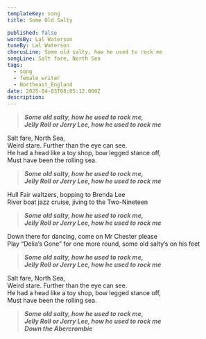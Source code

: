 ```yaml
---
templateKey: song
title: Some Old Salty

published: false
wordsBy: Lal Waterson
tuneBy: Lal Waterson
chorusLine: Some old salty, how he used to rock me
songLine: Salt fare, North Sea
tags:
  - song
  - female_writer
  - Northeast_England
date: 2025-04-03T08:05:12.000Z
description: 
---
```

>***Some old salty, how he used to rock me,\
Jelly Roll or Jerry Lee, how he used to rock me***

Salt fare, North Sea,\
Weird stare. Further than the eye can see.\
He had a head like a toy shop, bow legged stance off,\
Must have been the rolling sea.

>***Some old salty, how he used to rock me,\
Jelly Roll or Jerry Lee, how he used to rock me***

Hull Fair waltzers, bopping to Brenda Lee\
River boat jazz cruise, jiving to the Two-Nineteen

>***Some old salty, how he used to rock me,\
Jelly Roll or Jerry Lee, how he used to rock me***

Down there for dancing, come on Mr Chester please\
Play “Delia’s Gone” for one more round, some old salty’s on his feet

>***Some old salty, how he used to rock me,\
Jelly Roll or Jerry Lee, how he used to rock me***

Salt fare, North Sea,\
Weird stare. Further than the eye can see.\
He had a head like a toy shop, bow legged stance off,\
Must have been the rolling sea.

>***Some old salty, how he used to rock me,\
Jelly Roll or Jerry Lee, how he used to rock me\
Down the Abercrombie***
